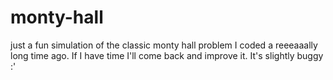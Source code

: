 # monty-hall
just a fun simulation of the classic monty hall problem I coded a reeeaaally long time ago. If I have time I'll come back and improve it. It's slightly buggy :'
